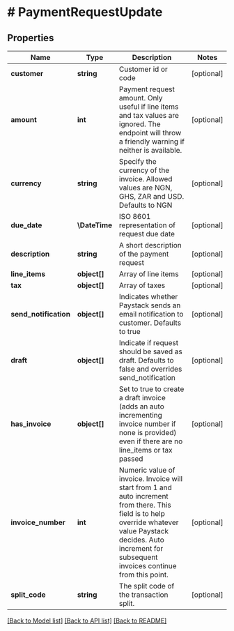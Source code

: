 # # PaymentRequestUpdate

## Properties

Name | Type | Description | Notes
------------ | ------------- | ------------- | -------------
**customer** | **string** | Customer id or code | [optional]
**amount** | **int** | Payment request amount. Only useful if line items and tax values are ignored.  The endpoint will throw a friendly warning if neither is available. | [optional]
**currency** | **string** | Specify the currency of the invoice. Allowed values are NGN, GHS, ZAR and USD. Defaults to NGN | [optional]
**due_date** | **\DateTime** | ISO 8601 representation of request due date | [optional]
**description** | **string** | A short description of the payment request | [optional]
**line_items** | **object[]** | Array of line items | [optional]
**tax** | **object[]** | Array of taxes | [optional]
**send_notification** | **object[]** | Indicates whether Paystack sends an email notification to customer. Defaults to true | [optional]
**draft** | **object[]** | Indicate if request should be saved as draft. Defaults to false and overrides send_notification | [optional]
**has_invoice** | **object[]** | Set to true to create a draft invoice (adds an auto incrementing invoice number if none is provided)  even if there are no line_items or tax passed | [optional]
**invoice_number** | **int** | Numeric value of invoice. Invoice will start from 1 and auto increment from there. This field is to help  override whatever value Paystack decides. Auto increment for subsequent invoices continue from this point. | [optional]
**split_code** | **string** | The split code of the transaction split. | [optional]

[[Back to Model list]](../../README.md#models) [[Back to API list]](../../README.md#endpoints) [[Back to README]](../../README.md)
